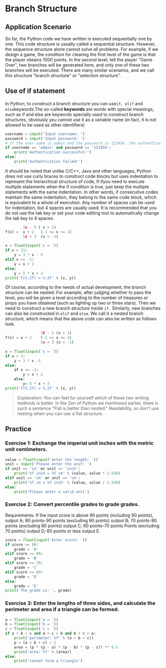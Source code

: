 # Branch Structure

## Application Scenario

So far, the Python code we have written is executed sequentially one by one. This code structure is usually called a sequential structure. However, the sequence structure alone cannot solve all problems. For example, if we design a game, the condition for clearing the first level of the game is that the player obtains 1000 points. In the second level, tell the player "Game Over", two branches will be generated here, and only one of these two branches will be executed. There are many similar scenarios, and we call this structure "branch structure" or "selection structure".

## Use of if statement

In Python, to construct a branch structure you can use`if`、`elif` and `else`keywords.The so-called **keywords** are words with special meanings, such as if and else are keywords specially used to construct branch structures, obviously you cannot use it as a variable name (in fact, it is not allowed to be used as other identifiers)

```python
username = input('Input username: ')
password = input('Input password: ')
# If the user name is admin and the password is 123456, the authentication is successful; otherwise, the authentication fails
if username == 'admin' and password == '123456':
    print('Authentication successful!')
else:
    print('Authentication failed!')
```

It should be noted that unlike C/C++, Java and other languages, Python does not use curly braces to construct code blocks but uses indentation to represent the hierarchical structure of code, If ifyou need to execute multiple statements when the if condition is true, just keep the multiple statements with the same indentation. In other words, if consecutive codes maintain the same indentation, they belong to the same code block, which is equivalent to a whole of execution. Any number of spaces can be used for indentation, but 4 spaces are usually used. It is recommended that you do not use the tab key or set your code editing tool to automatically change the tab key to 4 spaces.

```python
		3x - 5 ( x > 1)
f(x) =  x + 2   (-1 <= x <= 1)
		5x + 3  (x < -1)
    
x = float(input('x = '))
if x > 11:
    y = 3 * x - 5
elif x >= -1:
    y = x + 2
else:
    y = 5 * x + 3
print('f(%.2f) = %.2f' % (x, y))
```

Of course, according to the needs of actual development, the branch structure can be nested. For example, after judging whether to pass the level, you will be given a level according to the number of treasures or props you have obtained (such as lighting up two or three stars). Then we need to construct a new branch structure inside `if.` Similarly, new branches can also be constructed in `elif` and `else`. We call it a nested branch structure, which means that the above code can also be written as follows look.

```Python
				3X - 5 (x > 1)
f(x) = x + 2	(-1 <= x <= 1)
				5x + 3 (x < -1)
    
x = float(input('x = '))
if x > 1:
    y = 3 * x -5
else:
    if x >= -1:
        y = x + 2
    else:
        y= 5 * x + 3
print('f(%.2f) = %.2f' % (x, y))
```

> Explanation: You can feel for yourself which of these two writing methods is better. In the Zen of Python we mentioned earlier, there is such a sentence "Flat is better than nested." Readability, so don't use nesting when you can use a flat structure.

## Practice

### Exercise 1: Exchange the imperial unit inches with the metric unit centimeters.

```python
value = float(input('enter the length: '))
unit = input('Please enter the unit: ')
if unit == 'in' or unit == 'inch':
    print('%f inch = %f cm' % (value, value * 2.54))
elif unit == 'cm' or unit == 'cm':
    print('%f cm = %f inch' % (value, value / 2.54))
else:
    print('Please enter a valid unit')
```

### Exercise 2: Convert percentile grades to grade grades.

Requirements: If the input score is above 90 points (including 90 points), output A; 80 points-90 points (excluding 90 points) output B; 70 points-80 points (excluding 80 points) output C; 60 points-70 points Points (excluding 70 points) output D; 60 points or less output E.

```python
score = float(input('Enter score: '))
if score >= 90:
    grade = 'A'
elif score >= 80:
    grade = 'B'
elif score >= 70:
    grade = 'C'
elif score >= 60:
    grade = 'D'
else:
    grade = 'E'
print('The grade is: ', grade)
```

### Exercise 3: Enter the lengths of three sides, and calculate the perimeter and area if a triangle can be formed.

```python
a = float(input('a = '))
b = float(input('b = '))
c = float(input('c = '))
if a + b > c and a + c > b and b + c > a:
    print('perimeter: %f' % (a + b + c))
    p = (a + b + c) / 2
    area = (p * (p - a) * (p - b) * (p - c)) ** 0.5
    print('area: %f' % (area))
else:
    print('cannot form a triangle')
```













